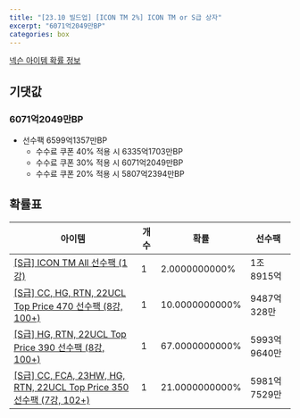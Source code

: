 ```yaml
---
title: "[23.10 빌드업] [ICON TM 2%] ICON TM or S급 상자"
excerpt: "6071억2049만BP"
categories: box
---
```

[넥슨 아이템 확률 정보](http://iteminfo.nexon.com/probability/fco?sn=7575)

## 기댓값
### 6071억2049만BP
- 선수팩 6599억1357만BP
  - 수수료 쿠폰 40% 적용 시 6335억1703만BP
  - 수수료 쿠폰 30% 적용 시 6071억2049만BP
  - 수수료 쿠폰 20% 적용 시 5807억2394만BP


## 확률표

|아이템|개수|확률|선수팩|
|---|---|---|---|
|[[S급] ICON TM All 선수팩 (1강)](/player/7356)|1|2.0000000000%|1조8915억|
|[[S급] CC, HG, RTN, 22UCL Top Price 470 선수팩 (8강, 100+)](/player/7557)|1|10.0000000000%|9487억328만|
|[[S급] HG, RTN, 22UCL Top Price 390 선수팩 (8강, 100+)](/player/7558)|1|67.0000000000%|5993억9640만|
|[[S급] CC, FCA, 23HW, HG, RTN, 22UCL Top Price 350 선수팩 (7강, 102+)](/player/7559)|1|21.0000000000%|5981억7529만|
